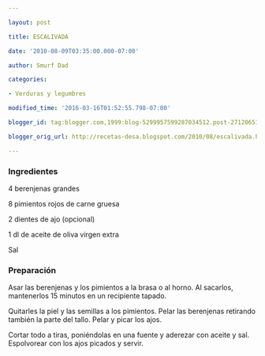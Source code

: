 ```yaml
---

layout: post

title: ESCALIVADA

date: '2010-08-09T03:35:00.000-07:00'

author: Smurf Dad

categories:

- Verduras y legumbres

modified_time: '2016-03-16T01:52:55.798-07:00'

blogger_id: tag:blogger.com,1999:blog-5299957599287034512.post-2712065112726321683

blogger_orig_url: http://recetas-desa.blogspot.com/2010/08/escalivada.html

---
```


<h3>Ingredientes</h3>

4 berenjenas grandes

8 pimientos rojos de carne gruesa

2 dientes de ajo (opcional)

1 dl de aceite de oliva virgen extra

Sal

<h3>Preparación</h3>

Asar las berenjenas y los pimientos a la brasa o al horno. Al sacarlos, mantenerlos 15 minutos en un recipiente tapado.

Quitarles la piel y las semillas a los pimientos. Pelar las berenjenas retirando también la parte del tallo. Pelar y picar los ajos.

Cortar todo a tiras, poniéndolas en una fuente y aderezar con aceite y sal. Espolvorear con los ajos picados y servir.